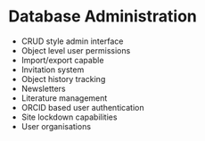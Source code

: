 # Database Administration

- CRUD style admin interface
- Object level user permissions
- Import/export capable
- Invitation system
- Object history tracking
- Newsletters
- Literature management
- ORCID based user authentication
- Site lockdown capabilities
- User organisations
